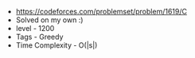 * https://codeforces.com/problemset/problem/1619/C
* Solved on my own :)
* level - 1200
* Tags - Greedy
* Time Complexity - O(|s|)
